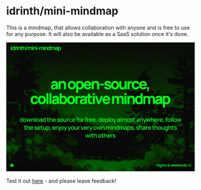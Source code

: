 # idrinth/mini-mindmap

This is a mindmap, that allows collaboration with anyone and is free to use for any purpose. It will also be available as a SaaS solution once it's done.

![project](/public/idrinth-mini-mindmap.jpeg)

Test it out [here](https://mindmap.idrinth.de) - and please leave feedback!
